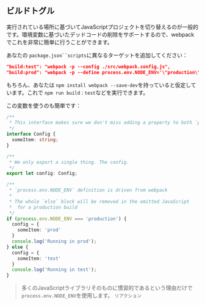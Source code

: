 ## ビルドトグル

実行されている場所に基づいてJavaScriptプロジェクトを切り替えるのが一般的です。環境変数に基づいたデッドコードの削除をサポートするので、webpackでこれを非常に簡単に行うことができます。

あなたの `package.json``scripts`に異なるターゲットを追加してください：

```json
"build:test": "webpack -p --config ./src/webpack.config.js",
"build:prod": "webpack -p --define process.env.NODE_ENV='\"production\"' --config ./src/webpack.config.js",
```

もちろん、あなたは `npm install webpack --save-dev`を持っていると仮定しています。これで `npm run build：test`などを実行できます。

この変数を使うのも簡単です：

```ts
/**
 * This interface makes sure we don't miss adding a property to both `prod` and `test`
 */
interface Config {
  someItem: string;
}

/**
 * We only export a single thing. The config.
 */
export let config: Config;

/**
 * `process.env.NODE_ENV` definition is driven from webpack
 *
 * The whole `else` block will be removed in the emitted JavaScript
 *  for a production build
 */
if (process.env.NODE_ENV === 'production') {
  config = {
    someItem: 'prod'
  }
  console.log('Running in prod');
} else {
  config = {
    someItem: 'test'
  }
  console.log('Running in test');
}
```

> 多くのJavaScriptライブラリそのものに慣習的であるという理由だけで `process.env.NODE_ENV`を使用します。 `リアクション`
